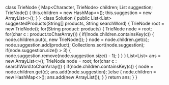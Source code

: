 class TrieNode {
Map<Character, TrieNode> children;
List<String> suggestion;
TrieNode() {
this.children = new HashMap<>();
this.suggestion = new ArrayList<>();
}
}
​
class Solution {
public List<List<String>> suggestedProducts(String[] products, String searchWord) {
TrieNode root = new TrieNode();
for(String product: products) {
TrieNode node = root;
for(char c : product.toCharArray()) {
if(!node.children.containsKey(c)) {
node.children.put(c, new TrieNode());
}
node = node.children.get(c);
node.suggestion.add(product);
Collections.sort(node.suggestion);
if(node.suggestion.size() > 3) {
node.suggestion.remove(node.suggestion.size() - 1);
}
}
}
List<List<String>> ans = new ArrayList<>();
TrieNode node = root;
for(char c :  searchWord.toCharArray()) {
if(node.children.containsKey(c)) {
node = node.children.get(c);
ans.add(node.suggestion);
}else {
node.children = new HashMap<>();
ans.add(new ArrayList<String>());
}
}
return ans;
}
}